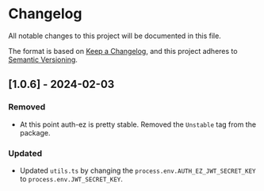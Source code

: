 # Changelog

All notable changes to this project will be documented in this file.

The format is based on [Keep a Changelog](https://keepachangelog.com/en/1.0.0/),
and this project adheres to [Semantic Versioning](https://semver.org/spec/v2.0.0.html).

## [1.0.6] - 2024-02-03

### Removed

- At this point auth-ez is pretty stable. Removed the `Unstable` tag from the package.

### Updated

- Updated `utils.ts` by changing the `process.env.AUTH_EZ_JWT_SECRET_KEY` to `process.env.JWT_SECRET_KEY`.
